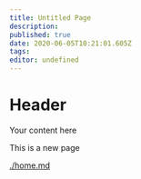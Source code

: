 ```yaml
---
title: Untitled Page
description: 
published: true
date: 2020-06-05T10:21:01.605Z
tags: 
editor: undefined
---
```


# Header
Your content here

This is a new page


[./home.md](./home.md)